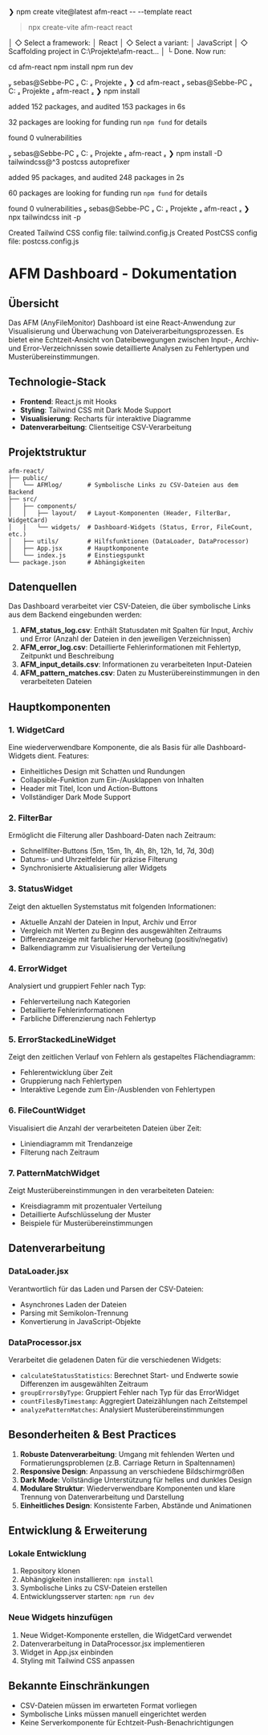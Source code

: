❯ npm create vite@latest afm-react -- --template react

> npx
> create-vite afm-react react

│
◇  Select a framework:
│  React
│
◇  Select a variant:
│  JavaScript
│
◇  Scaffolding project in C:\Projekte\afm-react...
│
└  Done. Now run:

  cd afm-react
  npm install
  npm run dev

 sebas@Sebbe-PC  C:  Projekte 
❯ cd afm-react
 sebas@Sebbe-PC  C:  Projekte  afm-react 
❯ npm install

added 152 packages, and audited 153 packages in 6s

32 packages are looking for funding
  run `npm fund` for details

found 0 vulnerabilities

 sebas@Sebbe-PC  C:  Projekte  afm-react 
❯ npm install -D tailwindcss@^3 postcss autoprefixer

added 95 packages, and audited 248 packages in 2s

60 packages are looking for funding
  run `npm fund` for details

found 0 vulnerabilities
 sebas@Sebbe-PC  C:  Projekte  afm-react 
❯ npx tailwindcss init -p

Created Tailwind CSS config file: tailwind.config.js
Created PostCSS config file: postcss.config.js


# AFM Dashboard - Dokumentation

## Übersicht

Das AFM (AnyFileMonitor) Dashboard ist eine React-Anwendung zur Visualisierung und Überwachung von Dateiverarbeitungsprozessen. Es bietet eine Echtzeit-Ansicht von Dateibewegungen zwischen Input-, Archiv- und Error-Verzeichnissen sowie detaillierte Analysen zu Fehlertypen und Musterübereinstimmungen.

## Technologie-Stack

- **Frontend**: React.js mit Hooks
- **Styling**: Tailwind CSS mit Dark Mode Support
- **Visualisierung**: Recharts für interaktive Diagramme
- **Datenverarbeitung**: Clientseitige CSV-Verarbeitung

## Projektstruktur

```
afm-react/
├── public/
│   └── AFMlog/       # Symbolische Links zu CSV-Dateien aus dem Backend
├── src/
│   ├── components/
│   │   ├── layout/   # Layout-Komponenten (Header, FilterBar, WidgetCard)
│   │   └── widgets/  # Dashboard-Widgets (Status, Error, FileCount, etc.)
│   ├── utils/        # Hilfsfunktionen (DataLoader, DataProcessor)
│   ├── App.jsx       # Hauptkomponente
│   └── index.js      # Einstiegspunkt
└── package.json      # Abhängigkeiten
```

## Datenquellen

Das Dashboard verarbeitet vier CSV-Dateien, die über symbolische Links aus dem Backend eingebunden werden:

1. **AFM_status_log.csv**: Enthält Statusdaten mit Spalten für Input, Archiv und Error (Anzahl der Dateien in den jeweiligen Verzeichnissen)
2. **AFM_error_log.csv**: Detaillierte Fehlerinformationen mit Fehlertyp, Zeitpunkt und Beschreibung
3. **AFM_input_details.csv**: Informationen zu verarbeiteten Input-Dateien
4. **AFM_pattern_matches.csv**: Daten zu Musterübereinstimmungen in den verarbeiteten Dateien

## Hauptkomponenten

### 1. WidgetCard

Eine wiederverwendbare Komponente, die als Basis für alle Dashboard-Widgets dient. Features:

- Einheitliches Design mit Schatten und Rundungen
- Collapsible-Funktion zum Ein-/Ausklappen von Inhalten
- Header mit Titel, Icon und Action-Buttons
- Vollständiger Dark Mode Support

### 2. FilterBar

Ermöglicht die Filterung aller Dashboard-Daten nach Zeitraum:

- Schnellfilter-Buttons (5m, 15m, 1h, 4h, 8h, 12h, 1d, 7d, 30d)
- Datums- und Uhrzeitfelder für präzise Filterung
- Synchronisierte Aktualisierung aller Widgets

### 3. StatusWidget

Zeigt den aktuellen Systemstatus mit folgenden Informationen:

- Aktuelle Anzahl der Dateien in Input, Archiv und Error
- Vergleich mit Werten zu Beginn des ausgewählten Zeitraums
- Differenzanzeige mit farblicher Hervorhebung (positiv/negativ)
- Balkendiagramm zur Visualisierung der Verteilung

### 4. ErrorWidget

Analysiert und gruppiert Fehler nach Typ:

- Fehlerverteilung nach Kategorien
- Detaillierte Fehlerinformationen
- Farbliche Differenzierung nach Fehlertyp

### 5. ErrorStackedLineWidget

Zeigt den zeitlichen Verlauf von Fehlern als gestapeltes Flächendiagramm:

- Fehlerentwicklung über Zeit
- Gruppierung nach Fehlertypen
- Interaktive Legende zum Ein-/Ausblenden von Fehlertypen

### 6. FileCountWidget

Visualisiert die Anzahl der verarbeiteten Dateien über Zeit:

- Liniendiagramm mit Trendanzeige
- Filterung nach Zeitraum

### 7. PatternMatchWidget

Zeigt Musterübereinstimmungen in den verarbeiteten Dateien:

- Kreisdiagramm mit prozentualer Verteilung
- Detaillierte Aufschlüsselung der Muster
- Beispiele für Musterübereinstimmungen

## Datenverarbeitung

### DataLoader.jsx

Verantwortlich für das Laden und Parsen der CSV-Dateien:

- Asynchrones Laden der Dateien
- Parsing mit Semikolon-Trennung
- Konvertierung in JavaScript-Objekte

### DataProcessor.jsx

Verarbeitet die geladenen Daten für die verschiedenen Widgets:

- `calculateStatusStatistics`: Berechnet Start- und Endwerte sowie Differenzen im ausgewählten Zeitraum
- `groupErrorsByType`: Gruppiert Fehler nach Typ für das ErrorWidget
- `countFilesByTimestamp`: Aggregiert Dateizählungen nach Zeitstempel
- `analyzePatternMatches`: Analysiert Musterübereinstimmungen

## Besonderheiten & Best Practices

1. **Robuste Datenverarbeitung**: Umgang mit fehlenden Werten und Formatierungsproblemen (z.B. Carriage Return in Spaltennamen)
2. **Responsive Design**: Anpassung an verschiedene Bildschirmgrößen
3. **Dark Mode**: Vollständige Unterstützung für helles und dunkles Design
4. **Modulare Struktur**: Wiederverwendbare Komponenten und klare Trennung von Datenverarbeitung und Darstellung
5. **Einheitliches Design**: Konsistente Farben, Abstände und Animationen

## Entwicklung & Erweiterung

### Lokale Entwicklung

1. Repository klonen
2. Abhängigkeiten installieren: `npm install`
3. Symbolische Links zu CSV-Dateien erstellen
4. Entwicklungsserver starten: `npm run dev`

### Neue Widgets hinzufügen

1. Neue Widget-Komponente erstellen, die WidgetCard verwendet
2. Datenverarbeitung in DataProcessor.jsx implementieren
3. Widget in App.jsx einbinden
4. Styling mit Tailwind CSS anpassen

## Bekannte Einschränkungen

- CSV-Dateien müssen im erwarteten Format vorliegen
- Symbolische Links müssen manuell eingerichtet werden
- Keine Serverkomponente für Echtzeit-Push-Benachrichtigungen

